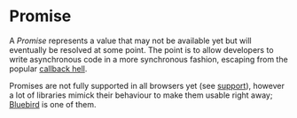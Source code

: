 # Promise

A *Promise* represents a value that may not be available yet but will eventually be resolved at some point. The point is to allow developers to write asynchronous code in a more synchronous fashion, escaping from the popular [callback hell](http://callbackhell.com/).

Promises are not fully supported in all browsers yet (see [support](http://caniuse.com/#feat=promises)), however a lot of libraries mimick their behaviour to make them usable right away; [Bluebird](/BLUEBIRD.md) is one of them.
